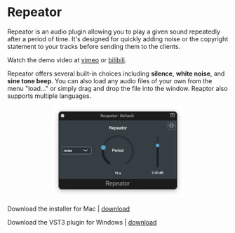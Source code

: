 # Repeator

Repeator is an audio plugin allowing you to play a given sound repeatedly after a period of time. It's designed for quickly adding noise or the copyright statement to your tracks before sending them to the clients.

Watch the demo video at [vimeo](https://vimeo.com/741322714) or [bilibili](https://www.bilibili.com/video/BV1nB4y1z7MP).

Repeator offers several built-in choices including **silence**, **white noise**, and **sine tone beep**. You can also load any audio files of your own from the menu "load..." or simply drag and drop the file into the window. Reaptor also supports multiple languages.


<p align="center">
  <img src="https://raw.githubusercontent.com/likelian/Repeator/main/Images/RepeatorAULogic_v0.91.png" width=60%/>
</p>

Download the installer for Mac | [download](https://github.com/likelian/Repeator/raw/main/Distribution/v.0.9.1/build/Repeator.pkg)

Download the VST3 plugin for Windows | [download](https://github.com/likelian/Repeator/raw/main/Distribution/v.0.9.1/Repeator.vst3.zip)

